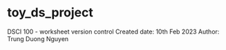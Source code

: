 # toy_ds_project
DSCI 100 - worksheet version control
Created date: 10th Feb 2023
Author: Trung Duong Nguyen

